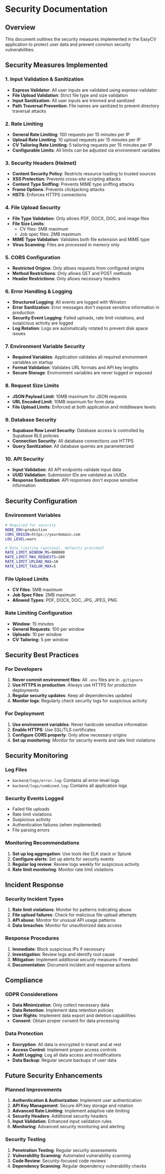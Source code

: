 # Security Documentation

## Overview
This document outlines the security measures implemented in the EasyCV application to protect user data and prevent common security vulnerabilities.

## Security Measures Implemented

### 1. Input Validation & Sanitization
- **Express Validator**: All user inputs are validated using express-validator
- **File Upload Validation**: Strict file type and size validation
- **Input Sanitization**: All user inputs are trimmed and sanitized
- **Path Traversal Prevention**: File names are sanitized to prevent directory traversal attacks

### 2. Rate Limiting
- **General Rate Limiting**: 100 requests per 15 minutes per IP
- **Upload Rate Limiting**: 10 upload requests per 15 minutes per IP
- **CV Tailoring Rate Limiting**: 5 tailoring requests per 15 minutes per IP
- **Configurable Limits**: All limits can be adjusted via environment variables

### 3. Security Headers (Helmet)
- **Content Security Policy**: Restricts resource loading to trusted sources
- **XSS Protection**: Prevents cross-site scripting attacks
- **Content Type Sniffing**: Prevents MIME type sniffing attacks
- **Frame Options**: Prevents clickjacking attacks
- **HSTS**: Enforces HTTPS connections

### 4. File Upload Security
- **File Type Validation**: Only allows PDF, DOCX, DOC, and image files
- **File Size Limits**: 
  - CV files: 5MB maximum
  - Job spec files: 2MB maximum
- **MIME Type Validation**: Validates both file extension and MIME type
- **Virus Scanning**: Files are processed in memory only

### 5. CORS Configuration
- **Restricted Origins**: Only allows requests from configured origins
- **Method Restrictions**: Only allows GET and POST methods
- **Header Restrictions**: Only allows necessary headers

### 6. Error Handling & Logging
- **Structured Logging**: All events are logged with Winston
- **Error Sanitization**: Error messages don't expose sensitive information in production
- **Security Event Logging**: Failed uploads, rate limit violations, and suspicious activity are logged
- **Log Rotation**: Logs are automatically rotated to prevent disk space issues

### 7. Environment Variable Security
- **Required Variables**: Application validates all required environment variables on startup
- **Format Validation**: Validates URL formats and API key lengths
- **Secure Storage**: Environment variables are never logged or exposed

### 8. Request Size Limits
- **JSON Payload Limit**: 10MB maximum for JSON requests
- **URL Encoded Limit**: 10MB maximum for form data
- **File Upload Limits**: Enforced at both application and middleware levels

### 9. Database Security
- **Supabase Row Level Security**: Database access is controlled by Supabase RLS policies
- **Connection Security**: All database connections use HTTPS
- **Query Sanitization**: All database queries are parameterized

### 10. API Security
- **Input Validation**: All API endpoints validate input data
- **UUID Validation**: Submission IDs are validated as UUIDs
- **Response Sanitization**: API responses don't expose sensitive information

## Security Configuration

### Environment Variables
```bash
# Required for security
NODE_ENV=production
CORS_ORIGIN=https://yourdomain.com
LOG_LEVEL=warn

# Rate limiting (optional, defaults provided)
RATE_LIMIT_WINDOW_MS=900000
RATE_LIMIT_MAX_REQUESTS=100
RATE_LIMIT_UPLOAD_MAX=10
RATE_LIMIT_TAILOR_MAX=5
```

### File Upload Limits
- **CV Files**: 5MB maximum
- **Job Spec Files**: 2MB maximum
- **Allowed Types**: PDF, DOCX, DOC, JPG, JPEG, PNG

### Rate Limiting Configuration
- **Window**: 15 minutes
- **General Requests**: 100 per window
- **Uploads**: 10 per window
- **CV Tailoring**: 5 per window

## Security Best Practices

### For Developers
1. **Never commit environment files**: All `.env` files are in `.gitignore`
2. **Use HTTPS in production**: Always use HTTPS for production deployments
3. **Regular security updates**: Keep all dependencies updated
4. **Monitor logs**: Regularly check security logs for suspicious activity

### For Deployment
1. **Use environment variables**: Never hardcode sensitive information
2. **Enable HTTPS**: Use SSL/TLS certificates
3. **Configure CORS properly**: Only allow necessary origins
4. **Set up monitoring**: Monitor for security events and rate limit violations

## Security Monitoring

### Log Files
- `backend/logs/error.log`: Contains all error-level logs
- `backend/logs/combined.log`: Contains all application logs

### Security Events Logged
- Failed file uploads
- Rate limit violations
- Suspicious activity
- Authentication failures (when implemented)
- File parsing errors

### Monitoring Recommendations
1. **Set up log aggregation**: Use tools like ELK stack or Splunk
2. **Configure alerts**: Set up alerts for security events
3. **Regular log review**: Review logs weekly for suspicious activity
4. **Rate limit monitoring**: Monitor rate limit violations

## Incident Response

### Security Incident Types
1. **Rate limit violations**: Monitor for patterns indicating abuse
2. **File upload failures**: Check for malicious file upload attempts
3. **API abuse**: Monitor for unusual API usage patterns
4. **Data breaches**: Monitor for unauthorized data access

### Response Procedures
1. **Immediate**: Block suspicious IPs if necessary
2. **Investigation**: Review logs and identify root cause
3. **Mitigation**: Implement additional security measures if needed
4. **Documentation**: Document incident and response actions

## Compliance

### GDPR Considerations
- **Data Minimization**: Only collect necessary data
- **Data Retention**: Implement data retention policies
- **User Rights**: Implement data export and deletion capabilities
- **Consent**: Obtain proper consent for data processing

### Data Protection
- **Encryption**: All data is encrypted in transit and at rest
- **Access Control**: Implement proper access controls
- **Audit Logging**: Log all data access and modifications
- **Data Backup**: Regular secure backups of user data

## Future Security Enhancements

### Planned Improvements
1. **Authentication & Authorization**: Implement user authentication
2. **API Key Management**: Secure API key storage and rotation
3. **Advanced Rate Limiting**: Implement adaptive rate limiting
4. **Security Headers**: Additional security headers
5. **Input Validation**: Enhanced input validation rules
6. **Monitoring**: Advanced security monitoring and alerting

### Security Testing
1. **Penetration Testing**: Regular security assessments
2. **Vulnerability Scanning**: Automated vulnerability scanning
3. **Code Review**: Security-focused code reviews
4. **Dependency Scanning**: Regular dependency vulnerability checks 